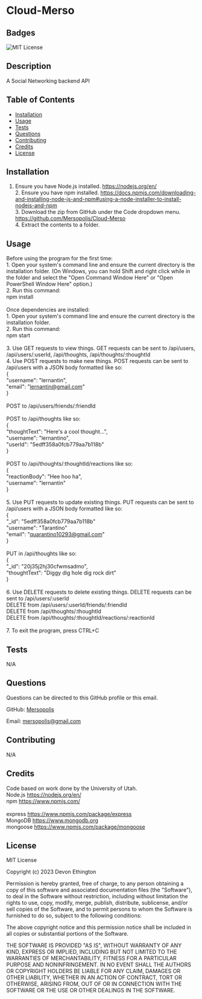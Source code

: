 # Cloud-Merso

## Badges
![MIT License](https://img.shields.io/badge/license-MIT%20License-green)

## Description
A Social Networking backend API

## Table of Contents
- [Installation](#installation)
- [Usage](#usage)
- [Tests](#tests)
- [Questions](#questions)
- [Contributing](#contributing)
- [Credits](#credits)
- [License](#license)

## Installation
1. Ensure you have Node.js installed. https://nodejs.org/en/ <br/>2. Ensure you have npm installed. https://docs.npmjs.com/downloading-and-installing-node-js-and-npm#using-a-node-installer-to-install-nodejs-and-npm <br/>3. Download the zip from GitHub under the Code dropdown menu. https://github.com/Mersopolis/Cloud-Merso <br/>4. Extract the contents to a folder.

## Usage
Before using the program for the first time:<br/>1. Open your system's command line and ensure the current directory is the installation folder. (On Windows, you can hold Shift and right click while in the folder and select the "Open Command Window Here" or "Open PowerShell Window Here" option.)<br/>2. Run this command:<br/>npm install<br/><br/>Once dependencies are installed:<br/>1. Open your system's command line and ensure the current directory is the installation folder.<br/>2. Run this command:<br/>npm start<br/><br/>3. Use GET requests to view things. GET requests can be sent to /api/users, /api/users/:userId, /api/thoughts, /api/thoughts/:thoughtId<br/>4. Use POST requests to make new things. POST requests can be sent to /api/users with a JSON body formatted like so:<br/>{<br/>  "username": "lernantin",<br/>  "email": "lernantin@gmail.com"<br/>}<br/><br/>POST to /api/users/friends/:friendId<br/><br/>POST to /api/thoughts like so:<br/>{<br/>  "thoughtText": "Here's a cool thought...",<br/>  "username": "lernantino",<br/>  "userId": "5edff358a0fcb779aa7b118b"<br/>}<br/><br/>POST to /api/thoughts/:thoughtId/reactions like so:<br/>{<br/>  "reactionBody": "Hee hoo ha",<br/>  "username": "lernantin"<br/>}<br/><br/>5. Use PUT requests to update existing things. PUT requests can be sent to /api/users with a JSON body formatted like so:<br/>{<br/>  "_id": "5edff358a0fcb779aa7b118b"<br/>  "username": "Tarantino"<br/>  "email": "quarantino10293@gmail.com"<br/>}<br/><br/>PUT in /api/thoughts like so:<br/>{<br/>  "_id": "20j35j2hj30cfwmsadmo",<br/>  "thoughtText": "Diggy dig hole dig rock dirt"<br/>}<br/><br/>6. Use DELETE requests to delete existing things. DELETE requests can be sent to /api/users/:userId <br/>DELETE from /api/users/:userId/friends/:friendId<br/>DELETE from /api/thoughts/:thoughtId<br/>DELETE from /api/thoughts/:thoughtId/reactions/:reactionId<br/><br/>7. To exit the program, press CTRL+C

## Tests
N/A

## Questions
Questions can be directed to this GitHub profile or this email.

GitHub: [Mersopolis](https://github.com/Mersopolis)

Email: [mersopolis@gmail.com](mailto:mersopolis@gmail.com)

## Contributing
N/A

## Credits
Code based on work done by the University of Utah.<br/>Node.js https://nodejs.org/en/ <br/>npm https://www.npmjs.com/ <br/><br/>express https://www.npmjs.com/package/express <br/>MongoDB https://www.mongodb.org <br/>mongoose https://www.npmjs.com/package/mongoose <br/>

## License
MIT License

Copyright (c) 2023 Devon Ethington
      
Permission is hereby granted, free of charge, to any person obtaining a copy of this software and associated documentation files (the "Software"), to deal in the Software without restriction, including without limitation the rights to use, copy, modify, merge, publish, distribute, sublicense, and/or sell copies of the Software, and to permit persons to whom the Software is furnished to do so, subject to the following conditions:

The above copyright notice and this permission notice shall be included in all copies or substantial portions of the Software.

THE SOFTWARE IS PROVIDED "AS IS", WITHOUT WARRANTY OF ANY KIND, EXPRESS OR IMPLIED, INCLUDING BUT NOT LIMITED TO THE WARRANTIES OF MERCHANTABILITY, FITNESS FOR A PARTICULAR PURPOSE AND NONINFRINGEMENT. IN NO EVENT SHALL THE AUTHORS OR COPYRIGHT HOLDERS BE LIABLE FOR ANY CLAIM, DAMAGES OR OTHER LIABILITY, WHETHER IN AN ACTION OF CONTRACT, TORT OR OTHERWISE, ARISING FROM, OUT OF OR IN CONNECTION WITH THE SOFTWARE OR THE USE OR OTHER DEALINGS IN THE SOFTWARE.

